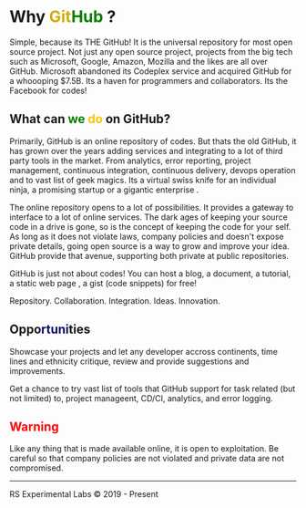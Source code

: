 # Why <span style="color:#D4AC0D">Git</span><span style="color:green">Hub</span> ?

Simple, because its THE GitHub! It is the universal repository for most open source project. Not just any open source project, projects from the big tech such as Microsoft, Google, Amazon, Mozilla and the likes are all over GitHub. Microsoft abandoned its Codeplex service and acquired GitHub for a whoooping $7.5B. Its a haven for programmers  and collaborators. Its the Facebook for codes!

## What can <span style="color:green">we</span> <span style="color:#FFC300">do</span> on GitHub?

Primarily, GitHub is an online repository of codes. But thats the old GitHub, it has grown over the years adding services and integrating to a lot of third party tools in the market. From analytics, error reporting, project management, continuous integration, continuous delivery, devops operation and to vast list of geek magics. Its a virtual swiss knife for an individual ninja, a promising startup or a gigantic enterprise .

The online repository opens to a lot of possibilities. It provides a gateway to interface to a lot of online services. The dark ages of keeping your source code in a drive is gone, so is the concept of keeping the code for your self. As long as it does not violate laws, company policies and doesn't expose private details, going open source is a way to grow and improve your idea. GitHub provide that avenue, supporting both private at public repositories.

GitHub is just not about codes! You can host a blog, a document, a tutorial, a static web page , a gist (code snippets) for free!

Repository. Collaboration. Integration. Ideas. Innovation. 

## Oppo<span style="color:#041064">rtuni</span>ties

Showcase your projects and let any developer accross continents, time lines and ethnicity critique, review and provide suggestions and improvements.

Get a chance to try vast list of tools that GitHub support for task related (but not limited) to, project manageent, CD/CI, analytics, and error logging.

## <span style="color:red">Warning</span>

Like any thing that is made available online, it is open to exploitation. Be careful so that company policies are not violated  and private data are not compromised.


<hr/>
RS Experimental Labs © 2019 - Present
